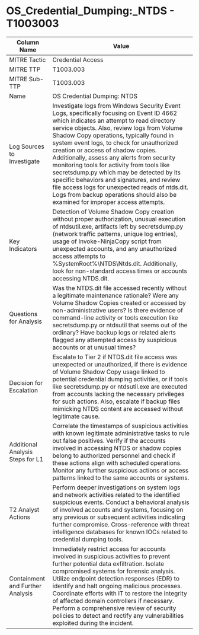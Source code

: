 # OS_Credential_Dumping:_NTDS - T1003003

| Column Name | Value |
|-------------|-------|
| MITRE Tactic | Credential Access |
| MITRE TTP | T1003.003 |
| MITRE Sub-TTP | T1003.003 |
| Name | OS Credential Dumping: NTDS |
| Log Sources to Investigate | Investigate logs from Windows Security Event Logs, specifically focusing on Event ID 4662 which indicates an attempt to read directory service objects. Also, review logs from Volume Shadow Copy operations, typically found in system event logs, to check for unauthorized creation or access of shadow copies. Additionally, assess any alerts from security monitoring tools for activity from tools like secretsdump.py which may be detected by its specific behaviors and signatures, and review file access logs for unexpected reads of ntds.dit. Logs from backup operations should also be examined for improper access attempts. |
| Key Indicators | Detection of Volume Shadow Copy creation without proper authorization, unusual execution of ntdsutil.exe, artifacts left by secretsdump.py (network traffic patterns, unique log entries), usage of Invoke-NinjaCopy script from unexpected accounts, and any unauthorized access attempts to %SystemRoot%\NTDS\Ntds.dit. Additionally, look for non-standard access times or accounts accessing NTDS.dit. |
| Questions for Analysis | Was the NTDS.dit file accessed recently without a legitimate maintenance rationale? Were any Volume Shadow Copies created or accessed by non-administrative users? Is there evidence of command-line activity or tools execution like secretsdump.py or ntdsutil that seems out of the ordinary? Have backup logs or related alerts flagged any attempted access by suspicious accounts or at unusual times? |
| Decision for Escalation | Escalate to Tier 2 if NTDS.dit file access was unexpected or unauthorized, if there is evidence of Volume Shadow Copy usage linked to potential credential dumping activities, or if tools like secretsdump.py or ntdsutil.exe are executed from accounts lacking the necessary privileges for such actions. Also, escalate if backup files mimicking NTDS content are accessed without legitimate cause. |
| Additional Analysis Steps for L1 | Correlate the timestamps of suspicious activities with known legitimate administrative tasks to rule out false positives. Verify if the accounts involved in accessing NTDS or shadow copies belong to authorized personnel and check if these actions align with scheduled operations. Monitor any further suspicious actions or access patterns linked to the same accounts or systems. |
| T2 Analyst Actions | Perform deeper investigations on system logs and network activities related to the identified suspicious events. Conduct a behavioral analysis of involved accounts and systems, focusing on any previous or subsequent activities indicating further compromise. Cross-reference with threat intelligence databases for known IOCs related to credential dumping tools. |
| Containment and Further Analysis | Immediately restrict access for accounts involved in suspicious activities to prevent further potential data exfiltration. Isolate compromised systems for forensic analysis. Utilize endpoint detection responses (EDR) to identify and halt ongoing malicious processes. Coordinate efforts with IT to restore the integrity of affected domain controllers if necessary. Perform a comprehensive review of security policies to detect and rectify any vulnerabilities exploited during the incident. |
